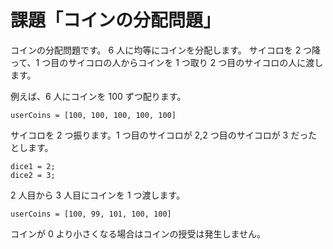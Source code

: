 # 課題「コインの分配問題」

コインの分配問題です。
6 人に均等にコインを分配します。
サイコロを 2 つ降って、1 つ目のサイコロの人からコインを 1 つ取り 2 つ目のサイコロの人に渡します。

例えば、6 人にコインを 100 ずつ配ります。

```
userCoins = [100, 100, 100, 100, 100]
```

サイコロを 2 つ振ります。1 つ目のサイコロが 2,2 つ目のサイコロが 3 だったとします。

```
dice1 = 2;
dice2 = 3;
```

2 人目から 3 人目にコインを 1 つ渡します。

```
userCoins = [100, 99, 101, 100, 100]
```

コインが 0 より小さくなる場合はコインの授受は発生しません。
